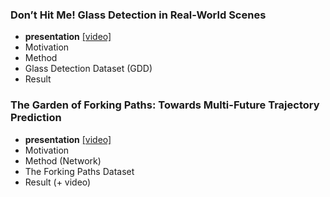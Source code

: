 ### Don’t Hit Me! Glass Detection in Real-World Scenes
- **presentation** [[video]](http://cvpr20.com/event/dont-hit-me-glass-detection-in-real-world-scenes2nd-time/)
- Motivation
- Method
- Glass Detection Dataset (GDD)
- Result

### The Garden of Forking Paths: Towards Multi-Future Trajectory Prediction
- **presentation** [[video]](http://cvpr20.com/event/the-garden-of-forking-paths-towards-multi-future-trajectory-prediction/)
- Motivation
- Method (Network)
- The Forking Paths Dataset
- Result (+ video)


